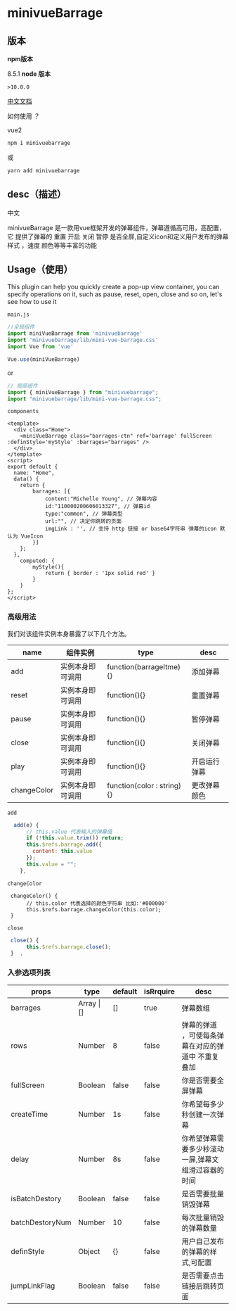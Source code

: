 # minivueBarrage

## 版本

**npm版本** 

8.5.1
**node 版本** 

`>10.0.0`

[中文文档](https://xiaozhangclassmater.github.io/minivueBarrage-docs-web/#/dashboard)


如何使用 ？ 

vue2

~~~sh
npm i minivuebarrage 
~~~

或

~~~sh
yarn add minivuebarrage
~~~



## desc（描述）

中文

minivueBarrage 是一款用vue框架开发的弹幕组件，弹幕遵循高可用，高配置，它 提供了弹幕的 重置 开启 关闭 暂停 是否全屏,自定义icon和定义用户发布的弹幕样式 ，速度 颜色等等丰富的功能



## Usage（使用）

This plugin can help you quickly create a pop-up view container, you can specify operations on it, such as pause, reset, open, close and so on, let's see how to use it

`main.js`

~~~js
//全局组件
import miniVueBarrage from 'minivuebarrage'
import 'minivuebarrage/lib/mini-vue-barrage.css'
import Vue from 'vue'

Vue.use(miniVueBarrage)
~~~

or

~~~js
// 局部组件
import { miniVueBarrage } from "minivuebarrage";
import "minivuebarrage/lib/mini-vue-barrage.css";
~~~



`components`

~~~vue
<template>
  <div class="Home">
    <miniVueBarrage class="barrages-ctn" ref='barrage' fullScreen :definStyle='myStyle' :barrages="barrages" />
  </div>
</template>
<script>
export default {
  name: "Home",
  data() {
    return {
        barrages: [{
            content:"Michelle Young", // 弹幕内容
            id:"110000200606013327", // 弹幕id
            type:"common", // 弹幕类型
            url:"", // 决定你跳转的页面 
            imgLink : '', // 支持 http 链接 or base64字符串 弹幕的icon 默认为 VueIcon
        }]
    };
  },
    computed: {
        myStyle(){
            return { border : '1px solid red' }
        }
    }  
};
</script>

~~~

### 高级用法

我们对该组件实例本身暴露了以下几个方法。

| name        | 组件实例         | type                       | desc         |
| ----------- | ---------------- | -------------------------- | ------------ |
| add         | 实例本身即可调用 | function(barrageItme){}    | 添加弹幕     |
| reset       | 实例本身即可调用 | function(){}               | 重置弹幕     |
| pause       | 实例本身即可调用 | function(){}               | 暂停弹幕     |
| close       | 实例本身即可调用 | function(){}               | 关闭弹幕     |
| play        | 实例本身即可调用 | function(){}               | 开启运行弹幕 |
| changeColor | 实例本身即可调用 | function(color : string){} | 更改弹幕颜色 |

`add`

~~~js
  add(e) {
      // this.value 代表输入的弹幕值
      if (!this.value.trim()) return;
      this.$refs.barrage.add({
        content: this.value
      });
      this.value = "";
    },
~~~

`changeColor`

~~~JS
 changeColor() {
      // this.color 代表选择的颜色字符串 比如:'#000000'
      this.$refs.barrage.changeColor(this.color);
 }
~~~

`close`

~~~js
 close() {
      this.$refs.barrage.close();
 }	,
~~~

### **入参选项列表**

| props           | type        | default | isRrquire | desc                                                |
| --------------- | ----------- | ------- | --------- | --------------------------------------------------- |
| barrages        | Array \| [] | []      | true      | 弹幕数组                                            |
| rows            | Number      | 8       | false     | 弹幕的弹道 ，可使每条弹幕在对应的弹道中 不重复 叠加 |
| fullScreen      | Boolean     | false   | false     | 你是否需要全屏弹幕                                  |
| createTime      | Number      | 1s      | false     | 你希望每多少秒创建一次弹幕                          |
| delay           | Number      | 8s      | false     | 你希望弹幕需要多少秒滚动一屏,弹幕文组滑过容器的时间 |                            |
| isBatchDestory  | Boolean     | false   | false     | 是否需要批量销毁弹幕                                |
| batchDestoryNum | Number      | 10      | false     | 每次批量销毁的弹幕数量                              |
| definStyle      | Object      | {}      | false     | 用户自己发布的弹幕的样式,可配置                     |
| jumpLinkFlag    | Boolean     | false   | false     | 是否需要点击链接后跳转页面                          |

